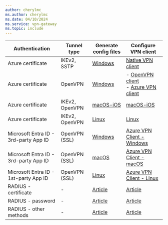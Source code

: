 ```yaml
---
author: cherylmc
ms.author: cherylmc
ms.date: 04/10/2024
ms.service: vpn-gateway
ms.topic: include
---
```


| Authentication | Tunnel type |Generate config files| Configure VPN client |
| --- | --- | --- |---| 
| Azure certificate | IKEv2, SSTP   |  [Windows](../articles/vpn-gateway/point-to-site-vpn-client-cert-windows.md)| [Native VPN client](../articles/vpn-gateway/point-to-site-vpn-client-certificate-windows-native.md)
| Azure certificate | OpenVPN  | [Windows](../articles/vpn-gateway/point-to-site-vpn-client-cert-windows.md)|- [OpenVPN client](../articles/vpn-gateway/point-to-site-vpn-client-certificate-windows-openvpn-client.md)<br>- [Azure VPN client](../articles/vpn-gateway/point-to-site-vpn-client-certificate-windows-azure-vpn-client.md)
| Azure certificate | IKEv2, OpenVPN  | [macOS-iOS](../articles/vpn-gateway/point-to-site-vpn-client-cert-mac.md)|[macOS-iOS](../articles/vpn-gateway/point-to-site-vpn-client-cert-mac.md)|
| Azure certificate |  IKEv2, OpenVPN  | [Linux](../articles/vpn-gateway/point-to-site-vpn-client-cert-linux.md) |[Linux](../articles/vpn-gateway/point-to-site-vpn-client-cert-linux.md) |
| Microsoft Entra ID - 3rd-party App ID |OpenVPN (SSL) | [Windows](../articles/vpn-gateway/openvpn-azure-ad-client.md) |[Azure VPN Client - Windows](../articles/vpn-gateway/openvpn-azure-ad-client.md) |
| Microsoft Entra ID - 3rd-party App ID| OpenVPN (SSL)| [macOS](../articles/vpn-gateway/openvpn-azure-ad-client-mac.md) |[Azure VPN Client - macOS](../articles/vpn-gateway/openvpn-azure-ad-client-mac.md) |
| Microsoft Entra ID - 1st-party App ID | OpenVPN (SSL) | [Linux](../articles/vpn-gateway/point-to-site-entra-application-id-first-party.md)| [Azure VPN Client - Linux](../articles/vpn-gateway/point-to-site-entra-vpn-client-linux.md) |
| RADIUS - certificate |  - | [Article](../articles/vpn-gateway/point-to-site-vpn-client-configuration-radius-certificate.md)|[Article](../articles/vpn-gateway/point-to-site-vpn-client-configuration-radius-certificate.md)|
| RADIUS -  password | - | [Article](../articles/vpn-gateway/point-to-site-vpn-client-configuration-radius-password.md)|[Article](../articles/vpn-gateway/point-to-site-vpn-client-configuration-radius-password.md)|
| RADIUS - other methods |  - | [Article](../articles/vpn-gateway/point-to-site-vpn-client-configuration-radius-other.md)|[Article](../articles/vpn-gateway/point-to-site-vpn-client-configuration-radius-other.md)|
